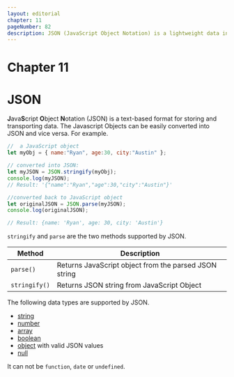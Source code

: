 ```yaml
---
layout: editorial
chapter: 11
pageNumber: 82
description: JSON (JavaScript Object Notation) is a lightweight data interchange format used to represent and exchange data between different systems and platforms. It is widely used for data transmission and storage, especially in web development.
---
```


# Chapter 11
# JSON

**J**ava**S**cript **O**bject **N**otation (JSON) is a text-based format for storing and transporting data.  The Javascript Objects can be easily converted into JSON and vice versa.  For example.

```javascript
//  a JavaScript object
let myObj = { name:"Ryan", age:30, city:"Austin" };

// converted into JSON:
let myJSON = JSON.stringify(myObj);
console.log(myJSON);
// Result: '{"name":"Ryan","age":30,"city":"Austin"}'

//converted back to JavaScript object
let originalJSON = JSON.parse(myJSON);
console.log(originalJSON);

// Result: {name: 'Ryan', age: 30, city: 'Austin'}
```



`stringify` and  `parse` are the two methods supported by JSON.

| Method        | Description                                            |
| ------------- | ------------------------------------------------------ |
| `parse()`     | Returns  JavaScript object from the parsed JSON string |
| `stringify()` | Returns JSON string from JavaScript Object             |



The following data types are supported by JSON.

* [string](./strings/README.md)
* [number](./numbers/README.md)
* [array](./arrays/README.md)
* [boolean](./basics/types.md#Boolean)
* [object](./basics/types.md#Object) with valid JSON values
* [null](./basics/types.md#NULL)

It can not be `function`,  `date` or `undefined`.

